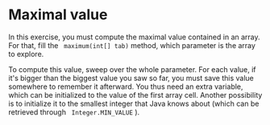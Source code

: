 
# Maximal value #

In this exercise, you must compute the maximal value contained in an array.
For that, fill the ` maximum(int[] tab)` method, which parameter is
the array to explore.

To compute this value, sweep over the whole parameter. For each value, if it's
bigger than the biggest value you saw so far, you must save this value somewhere to
remember it afterward. You thus need an extra variable, which can be initialized to
the value of the first array cell. Another possibility is to initialize it to the
smallest integer that Java knows about (which can be retrieved through ` Integer.MIN_VALUE` ).

